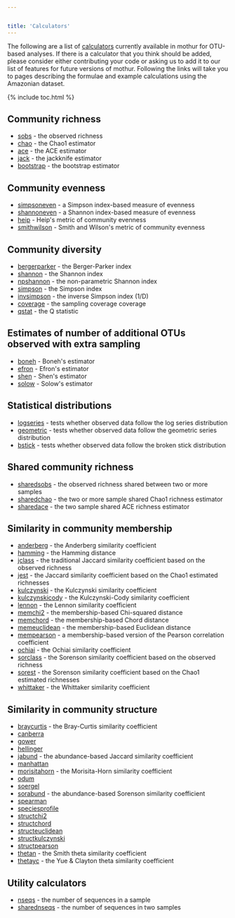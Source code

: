 ```yaml
---


title: 'Calculators'
---
```

The following are a list of [calculators](calculators)
currently available in mothur for OTU-based analyses. If there is a
calculator that you think should be added, please consider either
contributing your code or asking us to add it to our list of features
for future versions of mothur. Following the links will take you to
pages describing the formulae and example calculations using the
Amazonian dataset.

{% include toc.html %}

## Community richness

-   [sobs](sobs) - the observed richness
-   [chao](chao) - the Chao1 estimator
-   [ace](ace) - the ACE estimator
-   [jack](jack) - the jackknife estimator
-   [bootstrap](bootstrap) - the bootstrap estimator

## Community evenness

-   [simpsoneven](simpsoneven) - a Simpson index-based
    measure of evenness
-   [shannoneven](shannoneven) - a Shannon index-based
    measure of evenness
-   [heip](heip) - Heip\'s metric of community evenness
-   [smithwilson](smithwilson) - Smith and Wilson\'s metric
    of community evenness

## Community diversity

-   [bergerparker](bergerparker) - the Berger-Parker index
-   [shannon](shannon) - the Shannon index
-   [npshannon](npshannon) - the non-parametric Shannon index
-   [simpson](simpson) - the Simpson index
-   [invsimpson](invsimpson) - the inverse Simpson index
    (1/D)
-   [coverage](coverage) - the sampling coverage coverage
-   [qstat](qstat) - the Q statistic

## Estimates of number of additional OTUs observed with extra sampling

-   [boneh](boneh) - Boneh\'s estimator
-   [efron](efron) - Efron\'s estimator
-   [shen](shen) - Shen\'s estimator
-   [solow](solow) - Solow\'s estimator

## Statistical distributions

-   [logseries](logseries) - tests whether observed data
    follow the log series distribution
-   [geometric](geometric) - tests whether observed data
    follow the geometric series distribution
-   [bstick](bstick) - tests whether observed data follow the
    broken stick distribution

## Shared community richness

-   [sharedsobs](sharedsobs) - the observed richness shared
    between two or more samples
-   [sharedchao](sharedchao) - the two or more sample shared
    Chao1 richness estimator
-   [sharedace](sharedace) - the two sample shared ACE
    richness estimator

## Similarity in community membership

-   [anderberg](anderberg) - the Anderberg similarity
    coefficient
-   [hamming](hamming) - the Hamming distance
-   [jclass](jclass) - the traditional Jaccard similarity
    coefficient based on the observed richness
-   [jest](jest) - the Jaccard similarity coefficient based
    on the Chao1 estimated richnesses
-   [kulczynski](kulczynski) - the Kulczynski similarity
    coefficient
-   [kulczynskicody](kulczynskicody) - the Kulczynski-Cody
    similarity coefficient
-   [lennon](lennon) - the Lennon similarity coefficient
-   [memchi2](memchi2) - the membership-based Chi-squared
    distance
-   [memchord](memchord) - the membership-based Chord
    distance
-   [memeuclidean](memeuclidean) - the membership-based
    Euclidean distance
-   [mempearson](mempearson) - a membership-based version of
    the Pearson correlation coefficient
-   [ochiai](ochiai) - the Ochiai similarity coefficient
-   [sorclass](sorclass) - the Sorenson similarity
    coefficient based on the observed richness
-   [sorest](sorest) - the Sorenson similarity coefficient
    based on the Chao1 estimated richnesses
-   [whittaker](whittaker) - the Whittaker similarity
    coefficient

## Similarity in community structure

-   [braycurtis](braycurtis) - the Bray-Curtis similarity
    coefficient
-   [canberra](canberra)
-   [gower](gower)
-   [hellinger](hellinger)
-   [jabund](jabund) - the abundance-based Jaccard similarity
    coefficient
-   [manhattan](manhattan)
-   [morisitahorn](morisitahorn) - the Morisita-Horn
    similarity coefficient
-   [odum](odum)
-   [soergel](soergel)
-   [sorabund](sorabund) - the abundance-based Sorenson
    similarity coefficient
-   [spearman](spearman)
-   [speciesprofile](speciesprofile)
-   [structchi2](structchi2)
-   [structchord](structchord)
-   [structeuclidean](structeuclidean)
-   [structkulczynski](structkulczynski)
-   [structpearson](structpearson)
-   [thetan](thetan) - the Smith theta similarity coefficient
-   [thetayc](thetayc) - the Yue & Clayton theta similarity
    coefficient

## Utility calculators

-   [nseqs](nseqs) - the number of sequences in a sample
-   [sharednseqs](sharednseqs) - the number of sequences in
    two samples
